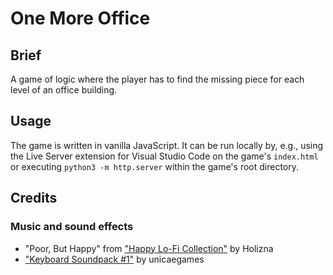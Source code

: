 # One More Office

## Brief

A game of logic where the player has to find the missing piece for each level of an
office building.

## Usage

The game is written in vanilla JavaScript. It can be run locally by, e.g., using the
Live Server extension for Visual Studio Code on the game's `index.html` or executing
`python3 -m http.server` within the game's root directory.

## Credits

### Music and sound effects

* "Poor, But Happy" from ["Happy Lo-Fi Collection"](https://opengameart.org/content/happy-lo-fi-lofi-collection) by Holizna
* ["Keyboard Soundpack #1"](https://opengameart.org/content/keyboard-soundpack-1-typing-and-single-keystrokes) by unicaegames